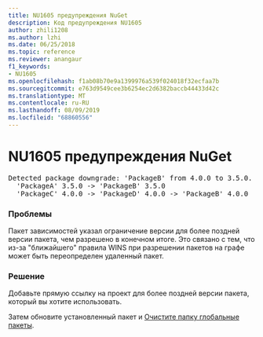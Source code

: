 ```yaml
---
title: NU1605 предупреждения NuGet
description: Код предупреждения NU1605
author: zhili1208
ms.author: lzhi
ms.date: 06/25/2018
ms.topic: reference
ms.reviewer: anangaur
f1_keywords:
- NU1605
ms.openlocfilehash: f1ab08b70e9a1399976a539f024018f32ecfaa7b
ms.sourcegitcommit: e763d9549cee3b6254ec2d6382baccb44433d42c
ms.translationtype: MT
ms.contentlocale: ru-RU
ms.lasthandoff: 08/09/2019
ms.locfileid: "68860556"
---
```

# <a name="nuget-warning-nu1605"></a>NU1605 предупреждения NuGet

<pre>Detected package downgrade: 'PackageB' from 4.0.0 to 3.5.0. Reference the package directly from the project to select a different version.<br/>  'PackageA' 3.5.0 -> 'PackageB' 3.5.0<br/>  'PackageC' 4.0.0 -> 'PackageD' 4.0.0 -> 'PackageB' 4.0.0</pre>

### <a name="issue"></a>Проблемы
Пакет зависимостей указал ограничение версии для более поздней версии пакета, чем разрешено в конечном итоге. Это связано с тем, что из-за "ближайшего" правила WINS при разрешении пакетов на графе может быть переопределен удаленный пакет.

### <a name="solution"></a>Решение
Добавьте прямую ссылку на проект для более поздней версии пакета, который вы хотите использовать.

Затем обновите установленный пакет и [Очистите папку глобальные пакеты](../../consume-packages/managing-the-global-packages-and-cache-folders.md#clearing-local-folders).